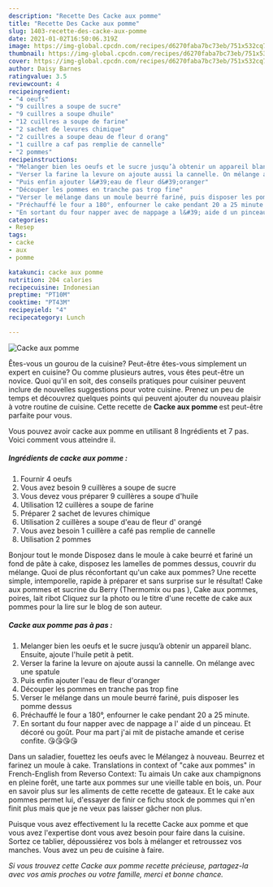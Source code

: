 ```yaml
---
description: "Recette Des Cacke aux pomme"
title: "Recette Des Cacke aux pomme"
slug: 1403-recette-des-cacke-aux-pomme
date: 2021-01-02T16:50:06.319Z
image: https://img-global.cpcdn.com/recipes/d6270faba7bc73eb/751x532cq70/cacke-aux-pomme-photo-principale-de-la-recette.jpg
thumbnail: https://img-global.cpcdn.com/recipes/d6270faba7bc73eb/751x532cq70/cacke-aux-pomme-photo-principale-de-la-recette.jpg
cover: https://img-global.cpcdn.com/recipes/d6270faba7bc73eb/751x532cq70/cacke-aux-pomme-photo-principale-de-la-recette.jpg
author: Daisy Barnes
ratingvalue: 3.5
reviewcount: 4
recipeingredient:
- "4 oeufs"
- "9 cuillres a soupe de sucre"
- "9 cuillres a soupe dhuile"
- "12 cuillres a soupe de farine"
- "2 sachet de levures chimique"
- "2 cuillres a soupe deau de fleur d orang"
- "1 cuillre a caf pas remplie de cannelle"
- "2 pommes"
recipeinstructions:
- "Melanger bien les oeufs et le sucre jusqu’à obtenir un appareil blanc. Ensuite, ajoute l&#39;huile petit à petit."
- "Verser la farine la levure on ajoute aussi la cannelle. On mélange avec une spatule"
- "Puis enfin ajouter l&#39;eau de fleur d&#39;oranger"
- "Découper les pommes en tranche pas trop fine"
- "Verser le mélange dans un moule beurré fariné, puis disposer les pomme dessus"
- "Préchauffé le four a 180°, enfourner le cake pendant 20 a 25 minute."
- "En sortant du four napper avec de nappage a l&#39; aide d un pinceau. Et décoré ou goût. Pour ma part j&#39;ai mit de pistache amande et cerise confite. 😘😘😘😘"
categories:
- Resep
tags:
- cacke
- aux
- pomme

katakunci: cacke aux pomme 
nutrition: 204 calories
recipecuisine: Indonesian
preptime: "PT10M"
cooktime: "PT43M"
recipeyield: "4"
recipecategory: Lunch

---
```



![Cacke aux pomme](https://img-global.cpcdn.com/recipes/d6270faba7bc73eb/751x532cq70/cacke-aux-pomme-photo-principale-de-la-recette.jpg)

Êtes-vous un gourou de la cuisine? Peut-être êtes-vous simplement un expert en cuisine? Ou comme plusieurs autres, vous êtes peut-être un novice. Quoi qu'il en soit, des conseils pratiques pour cuisiner peuvent inclure de nouvelles suggestions pour votre cuisine. Prenez un peu de temps et découvrez quelques points qui peuvent ajouter du nouveau plaisir à votre routine de cuisine. Cette recette de <strong> Cacke aux pomme </strong> est peut-être parfaite pour vous.

<!--inarticleads1-->

Vous pouvez avoir cacke aux pomme en utilisant 8 Ingrédients et 7 pas. Voici comment vous atteindre il.

##### Ingrédients de cacke aux pomme :

1. Fournir 4 oeufs
1. Vous avez besoin 9 cuillères a soupe de sucre
1. Vous devez vous préparer 9 cuillères a soupe d&#39;huile
1. Utilisation 12 cuillères a soupe de farine
1. Préparer 2 sachet de levures chimique
1. Utilisation 2 cuillères a soupe d&#39;eau de fleur d&#39; orangé
1. Vous avez besoin 1 cuillère a café pas remplie de cannelle
1. Utilisation 2 pommes


Bonjour tout le monde Disposez dans le moule à cake beurré et fariné un fond de pâte à cake, disposez les lamelles de pommes dessus, couvrir du mélange. Quoi de plus réconfortant qu&#39;un cake aux pommes? Une recette simple, intemporelle, rapide à préparer et sans surprise sur le résultat! Cake aux pommes et sucrine du Berry (Thermomix ou pas ), Cake aux pommes, poires, lait ribot Cliquez sur la photo ou le titre d&#39;une recette de cake aux pommes pour la lire sur le blog de son auteur. 

<!--inarticleads2-->

##### Cacke aux pomme pas à pas :

1. Melanger bien les oeufs et le sucre jusqu’à obtenir un appareil blanc. Ensuite, ajoute l&#39;huile petit à petit.
1. Verser la farine la levure on ajoute aussi la cannelle. On mélange avec une spatule
1. Puis enfin ajouter l&#39;eau de fleur d&#39;oranger
1. Découper les pommes en tranche pas trop fine
1. Verser le mélange dans un moule beurré fariné, puis disposer les pomme dessus
1. Préchauffé le four a 180°, enfourner le cake pendant 20 a 25 minute.
1. En sortant du four napper avec de nappage a l&#39; aide d un pinceau. Et décoré ou goût. Pour ma part j&#39;ai mit de pistache amande et cerise confite. 😘😘😘😘


Dans un saladier, fouettez les oeufs avec le Mélangez à nouveau. Beurrez et farinez un moule à cake. Translations in context of &#34;cake aux pommes&#34; in French-English from Reverso Context: Tu aimais Un cake aux champignons en pleine forêt, une tarte aux pommes sur une vieille table en bois, un. Pour en savoir plus sur les aliments de cette recette de gateaux. Et le cake aux pommes permet lui, d&#39;essayer de finir ce fichu stock de pommes qui n&#39;en finit plus mais que je ne veux pas laisser gâcher non plus. 

<!--inarticleads1-->

<p>
Puisque vous avez effectivement lu la recette Cacke aux pomme et que vous avez l'expertise dont vous avez besoin pour faire dans la cuisine. Sortez ce tablier, dépoussiérez vos bols à mélanger et retroussez vos manches. Vous avez un peu de cuisine à faire.
</p>

<p>
<i>Si vous trouvez cette Cacke aux pomme recette précieuse, partagez-la avec vos amis proches ou votre famille, merci et bonne chance.</i>
</p>
